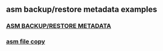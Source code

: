 ## asm backup/restore metadata examples

### [ASM BACKUP/RESTORE METADATA](https://sites.google.com/site/djeday84/sort/asm-backup-restore-metadata)

### [asm file copy](https://sites.google.com/site/djeday84/sort/asm_cp)
